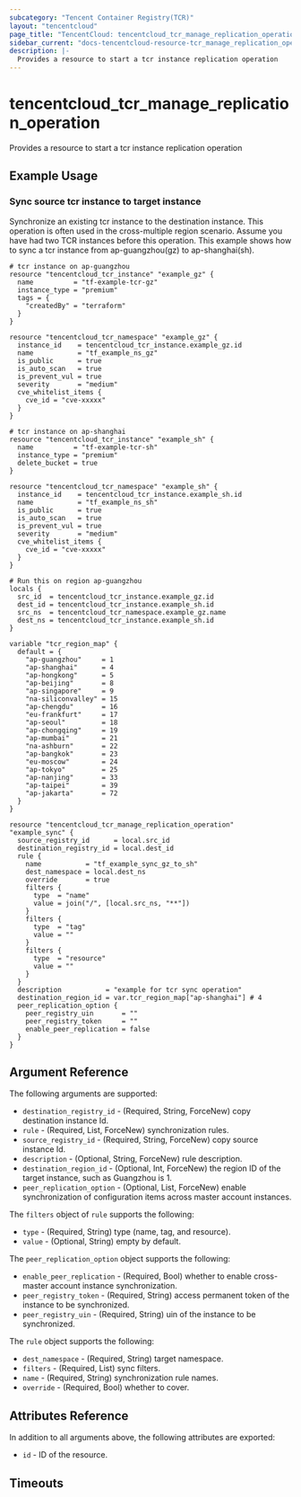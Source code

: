 ```yaml
---
subcategory: "Tencent Container Registry(TCR)"
layout: "tencentcloud"
page_title: "TencentCloud: tencentcloud_tcr_manage_replication_operation"
sidebar_current: "docs-tencentcloud-resource-tcr_manage_replication_operation"
description: |-
  Provides a resource to start a tcr instance replication operation
---
```


# tencentcloud_tcr_manage_replication_operation

Provides a resource to start a tcr instance replication operation

## Example Usage

### Sync source tcr instance to target instance

Synchronize an existing tcr instance to the destination instance. This operation is often used in the cross-multiple region scenario.
Assume you have had two TCR instances before this operation. This example shows how to sync a tcr instance from ap-guangzhou(gz) to ap-shanghai(sh).

```hcl
# tcr instance on ap-guangzhou
resource "tencentcloud_tcr_instance" "example_gz" {
  name          = "tf-example-tcr-gz"
  instance_type = "premium"
  tags = {
    "createdBy" = "terraform"
  }
}

resource "tencentcloud_tcr_namespace" "example_gz" {
  instance_id    = tencentcloud_tcr_instance.example_gz.id
  name           = "tf_example_ns_gz"
  is_public      = true
  is_auto_scan   = true
  is_prevent_vul = true
  severity       = "medium"
  cve_whitelist_items {
    cve_id = "cve-xxxxx"
  }
}

# tcr instance on ap-shanghai
resource "tencentcloud_tcr_instance" "example_sh" {
  name          = "tf-example-tcr-sh"
  instance_type = "premium"
  delete_bucket = true
}

resource "tencentcloud_tcr_namespace" "example_sh" {
  instance_id    = tencentcloud_tcr_instance.example_sh.id
  name           = "tf_example_ns_sh"
  is_public      = true
  is_auto_scan   = true
  is_prevent_vul = true
  severity       = "medium"
  cve_whitelist_items {
    cve_id = "cve-xxxxx"
  }
}
```



```hcl
# Run this on region ap-guangzhou
locals {
  src_id  = tencentcloud_tcr_instance.example_gz.id
  dest_id = tencentcloud_tcr_instance.example_sh.id
  src_ns  = tencentcloud_tcr_namespace.example_gz.name
  dest_ns = tencentcloud_tcr_instance.example_sh.id
}

variable "tcr_region_map" {
  default = {
    "ap-guangzhou"     = 1
    "ap-shanghai"      = 4
    "ap-hongkong"      = 5
    "ap-beijing"       = 8
    "ap-singapore"     = 9
    "na-siliconvalley" = 15
    "ap-chengdu"       = 16
    "eu-frankfurt"     = 17
    "ap-seoul"         = 18
    "ap-chongqing"     = 19
    "ap-mumbai"        = 21
    "na-ashburn"       = 22
    "ap-bangkok"       = 23
    "eu-moscow"        = 24
    "ap-tokyo"         = 25
    "ap-nanjing"       = 33
    "ap-taipei"        = 39
    "ap-jakarta"       = 72
  }
}

resource "tencentcloud_tcr_manage_replication_operation" "example_sync" {
  source_registry_id      = local.src_id
  destination_registry_id = local.dest_id
  rule {
    name           = "tf_example_sync_gz_to_sh"
    dest_namespace = local.dest_ns
    override       = true
    filters {
      type  = "name"
      value = join("/", [local.src_ns, "**"])
    }
    filters {
      type  = "tag"
      value = ""
    }
    filters {
      type  = "resource"
      value = ""
    }
  }
  description           = "example for tcr sync operation"
  destination_region_id = var.tcr_region_map["ap-shanghai"] # 4
  peer_replication_option {
    peer_registry_uin       = ""
    peer_registry_token     = ""
    enable_peer_replication = false
  }
}
```

## Argument Reference

The following arguments are supported:

* `destination_registry_id` - (Required, String, ForceNew) copy destination instance Id.
* `rule` - (Required, List, ForceNew) synchronization rules.
* `source_registry_id` - (Required, String, ForceNew) copy source instance Id.
* `description` - (Optional, String, ForceNew) rule description.
* `destination_region_id` - (Optional, Int, ForceNew) the region ID of the target instance, such as Guangzhou is 1.
* `peer_replication_option` - (Optional, List, ForceNew) enable synchronization of configuration items across master account instances.

The `filters` object of `rule` supports the following:

* `type` - (Required, String) type (name, tag, and resource).
* `value` - (Optional, String) empty by default.

The `peer_replication_option` object supports the following:

* `enable_peer_replication` - (Required, Bool) whether to enable cross-master account instance synchronization.
* `peer_registry_token` - (Required, String) access permanent token of the instance to be synchronized.
* `peer_registry_uin` - (Required, String) uin of the instance to be synchronized.

The `rule` object supports the following:

* `dest_namespace` - (Required, String) target namespace.
* `filters` - (Required, List) sync filters.
* `name` - (Required, String) synchronization rule names.
* `override` - (Required, Bool) whether to cover.

## Attributes Reference

In addition to all arguments above, the following attributes are exported:

* `id` - ID of the resource.



## Timeouts

<no value>


